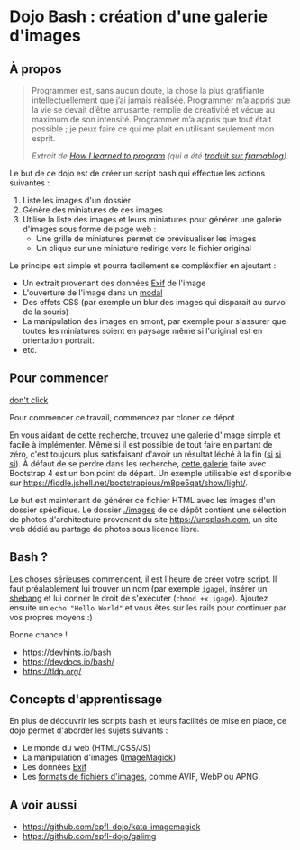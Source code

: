 # Dojo Bash : création d'une galerie d'images

## À propos

> Programmer est, sans aucun doute, la chose la plus gratifiante
> intellectuellement que j’ai jamais réalisée. Programmer m’a appris que la vie
> se devait d’être amusante, remplie de créativité et vécue au maximum de son
> intensité. Programmer m’a appris que tout était possible ; je peux faire ce
> qui me plait en utilisant seulement mon esprit.
>
> _Extrait de [How I learned to program] (qui a été [traduit sur framablog])._

Le but de ce dojo est de créer un script bash qui effectue les actions 
suivantes :
  1. Liste les images d'un dossier
  1. Génère des miniatures de ces images
  1. Utilise la liste des images et leurs miniatures pour générer une galerie
d'images sous forme de page web :
     * Une grille de miniatures permet de prévisualiser les images
     * Un clique sur une miniature redirige vers le fichier original

Le principe est simple et pourra facilement se compléxifier en ajoutant :
  * Un extrait provenant des données [Exif] de l'image
  * L'ouverture de l'image dans un [modal]
  * Des effets CSS (par exemple un blur des images qui disparait au survol 
    de la souris)
  * La manipulation des images en amont, par exemple pour s'assurer que toutes 
    les miniatures soient en paysage même si l'original est en orientation 
    portrait.
  * etc.


## Pour commencer

[don't click](https://www.youtube.com/watch?v=svUtlHC2ph4)

Pour commencer ce travail, commencez par cloner ce dépot.

En vous aidant de [cette
recherche](https://www.google.com/search?q=minimal+html5+image+gallery), trouvez
une galerie d'image simple et facile à implémenter. Même si il est possible
de tout faire en partant de zéro, c'est toujours plus satisfaisant d'avoir
un résultat léché à la fin ([si](https://codepen.io/blackellis/pen/zYveXEW)
[si](https://codepen.io/thebabydino/pen/PowXYpV)
[si](https://codepen.io/vhanla/pen/PxjZvj)). À défaut de se perdre dans les
recherche, [cette galerie](https://bootstrapious.com/p/bootstrap-photo-gallery)
faite avec Bootstrap 4 est un bon point de départ. Un exemple utilisable est 
disponible sur https://fiddle.jshell.net/bootstrapious/m8pe5qat/show/light/.

Le but est maintenant de générer ce fichier HTML avec les images d'un dossier
spécifique. Le dossier [./images](./images) de ce dépôt contient une sélection
de photos d'architecture provenant du site https://unsplash.com, un site web
dédié au partage de photos sous licence libre.


## Bash ?

Les choses sérieuses commencent, il est l'heure de créer votre script. Il
faut préalablement lui trouver un nom (par exemple <abbr title="Image GAllery
GEnerator"><code>igage</code></abbr>), insérer un [shebang] et lui donner le 
droit de s'exécuter (`chmod +x igage`). Ajoutez ensuite un `echo "Hello World"` 
et vous êtes sur les rails pour continuer par vos propres moyens :)

Bonne chance !

  * https://devhints.io/bash
  * https://devdocs.io/bash/
  * https://tldp.org/


## Concepts d'apprentissage

En plus de découvrir les scripts bash et leurs facilités de mise en place, ce dojo permet d'aborder les sujets suivants :
  * Le monde du web (HTML/CSS/JS)
  * La manipulation d'images ([ImageMagick])
  * Les données [Exif]
  * Les [formats de fichiers d'images], comme AVIF, WebP ou APNG.


## A voir aussi

* https://github.com/epfl-dojo/kata-imagemagick
* https://github.com/epfl-dojo/galimg


[How I learned to program]: https://www.rdegges.com/2012/how-i-learned-to-program/ 
[traduit sur framablog]: https://framablog.org/2012/02/10/programmation-informatique-code/
[Exif]: https://en.wikipedia.org/wiki/Exif
[modal]: https://en.wikipedia.org/wiki/Modal_window
[ImageMagick]: https://imagemagick.org/index.php
[formats de fichiers d'images]: https://developer.mozilla.org/en-US/docs/Web/Media/Formats/Image_types
[shebang]: https://stackoverflow.com/questions/10376206/what-is-the-preferred-bash-shebang
